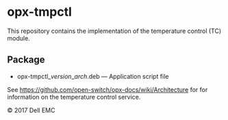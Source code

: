 # opx-tmpctl
This repository contains the implementation of the temperature control (TC) module.
  
## Package
- opx-tmpctl\_*version*\_*arch*.deb — Application script file  
  
See https://github.com/open-switch/opx-docs/wiki/Architecture for for information on the temperature control service.  
  
© 2017 Dell EMC
